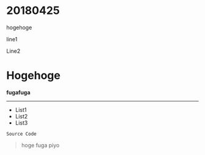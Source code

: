 # 20180425
hogehoge

line1

Line2

# Hogehoge

__fugafuga__

---

* List1
* List2
* List3

`Source Code`

> hoge  fuga  piyo 
